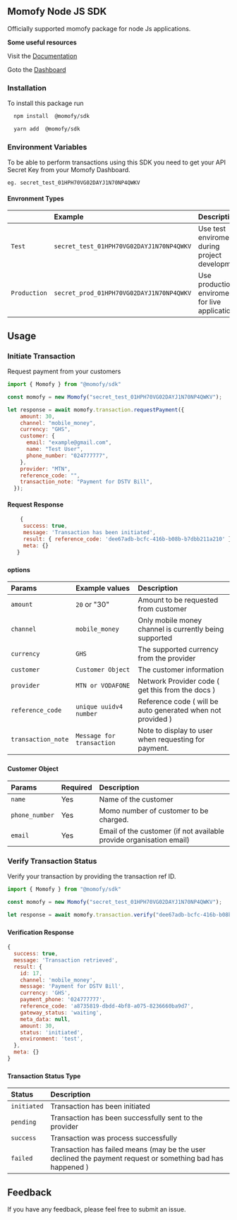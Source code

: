 
## Momofy Node JS SDK 

Officially supported momofy package for node Js applications.


**Some useful resources**

Visit the [Documentation](https://momofy.readme.io/)

Goto the  [Dashboard](https://app.momofy.com/)









### Installation

To install this package run

```bash
  npm install  @momofy/sdk
```
```bash
  yarn add  @momofy/sdk
```


### Environment Variables

To be able to perform transactions using this SDK you need to get your API Secret Key from your Momofy Dashboard.

`eg. secret_test_01HPH70VG02DAYJ1N70NP4QWKV`




#### Envronment Types


|  | Example     | Description                       |
| :-------- | :------- | :-------------------------------- |
| `Test`      | `secret_test_01HPH70VG02DAYJ1N70NP4QWKV` | Use test enviroment during project development |
| `Production`      | `secret_prod_01HPH70VG02DAYJ1N70NP4QWKV` | Use production enviroment for live application |



## Usage



### Initiate Transaction

Request payment from your customers

```js
import { Momofy } from "@momofy/sdk"

const momofy = new Momofy("secret_test_01HPH70VG02DAYJ1N70NP4QWKV");

let response = await momofy.transaction.requestPayment({
    amount: 30,
    channel: "mobile_money",
    currency: "GHS",
    customer: {
      email: "example@gmail.com",
      name: "Test User",
      phone_number: "024777777",
    },
    provider: "MTN",
    reference_code: "",
    transaction_note: "Payment for DSTV Bill",
  });

```


#### Request Response

```js
    {
     success: true,
     message: 'Transaction has been initiated',
     result: { reference_code: 'dee67adb-bcfc-416b-b08b-b7dbb211a210' },
     meta: {}
   }

```
###
#### options


|  Params |   Example values  | Description                       |
| :-------- | :------- | :-------------------------------- |
| `amount`      | `20` or "30" | Amount to be requested from customer |
| `channel`      | `mobile_money` | Only mobile money channel is currently being supported |
| `currency`      | `GHS` | The supported currency from the provider |    
| `customer`      | `Customer Object`  | The customer information|   
| `provider`      | `MTN or VODAFONE`  | Network Provider code ( get this from the docs )|  
| `reference_code`      | `unique uuidv4 number`  | Reference code ( will be auto generated when not provided )|  
| `transaction_note`      | `Message for transaction`  |Note to display to user when requesting for payment.| 

###
#### Customer Object

|  Params |   Required  | Description                       |
| :-------- | :------- | :-------------------------------- |
| `name`      | Yes | Name of the customer |
| `phone_number`      | Yes | Momo number of customer to be charged. |
| `email`      | Yes | Email of the customer (if not available provide organisation email)|




### Verify Transaction Status

Verify your transaction by providing the transaction ref ID. 

```js
import { Momofy } from "@momofy/sdk"

const momofy = new Momofy("secret_test_01HPH70VG02DAYJ1N70NP4QWKV");

let response = await momofy.transaction.verify("dee67adb-bcfc-416b-b08b-b7dbb211a210");
```
###

#### Verification Response


```js
{
  success: true,
  message: 'Transaction retrieved',
  result: {
    id: 17,
    channel: 'mobile_money',
    message: 'Payment for DSTV Bill',
    currency: 'GHS',
    payment_phone: '024777777',
    reference_code: 'a8735819-dbdd-4bf8-a075-8236660ba9d7',
    gateway_status: 'waiting',
    meta_data: null,
    amount: 30,
    status: 'initiated',
    environment: 'test',
  },
  meta: {}
}

```

###

#### Transaction Status Type

|  Status |  Description                       |
| :-------- | :------- | 
| `initiated`      | Transaction has been initiated|
| `pending`      | Transaction has been successfully sent to the provider |
| `success`      | Transaction was process successfully|
| `failed`      | Transaction has failed means (may be the user declined the payment request or something bad has happened )|

## Feedback

If you have any feedback, please feel free to submit an issue.

